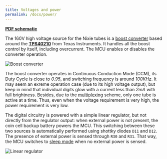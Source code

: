 ```yaml
---
title: Voltages and power
permalink: /docs/power/
---
```


__[PDF schematic](/nixie_clock/assets/pdf/nixie_clock_3.pdf "Schematic")__

The 160V high voltage source for the Nixie tubes is a [boost converter](https://en.wikipedia.org/wiki/Boost_converter) based around the __[TPS40210](https://www.ti.com/product/TPS40210)__ from Texas Instruments. It handles all the boost control by itself, including overcurrent. The MCU enables or disables the converter operation.

![Boost converter](/nixie_clock/assets/img/boost.png "Boost Converter")

The boost converter operates in Continuous Conduction Mode (CCM), its Duty Cycle is close to _0.95_, and switching frequency is around _100KHz_. It may seem an exreme operation case (due to its high voltage output), but keep in mind that individual digits glow with a current less than _2mA_ with full brightness. Besides, due to the [multiplexing](/nixie_clock/docs/multiplexing/) scheme, only one tube is active at a time. Thus, even when the voltage requirement is very high, the power requirement is very low.

The digital circuitry is powered with a simple linear regulator, but not directly from the regulator output: when external power is not present, the coin cell backup battery powers the MCU. This switching between these two sources is automatically performed using shottky diodes `D11` and `D12`. The presence of external power is sensed through `R30` and `R31`. That way, the MCU switches to [sleep mode](/nixie_clock/docs/sleep/) when no external power is sensed.

![Linear regulator](/nixie_clock/assets/img/ldo_reg.png "Linear Regulator and Battery")